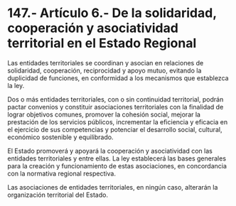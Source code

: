 # 147.- Artículo 6.- De la solidaridad, cooperación y asociatividad territorial en el Estado  Regional

Las entidades territoriales se coordinan y asocian en relaciones de solidaridad, cooperación, reciprocidad y apoyo mutuo, evitando la duplicidad de funciones, en conformidad a los mecanismos que establezca la ley.&#x20;

Dos o más entidades territoriales, con o sin continuidad territorial, podrán pactar convenios y constituir asociaciones territoriales con la finalidad de lograr objetivos comunes, promover la cohesión social, mejorar la prestación de los servicios públicos, incrementar la eficiencia y eficacia en el ejercicio de sus competencias y potenciar el desarrollo social, cultural, económico sostenible y equilibrado.&#x20;

El Estado promoverá y apoyará la cooperación y asociatividad con las entidades territoriales y entre ellas. La ley establecerá las bases generales para la creación y funcionamiento de estas asociaciones, en concordancia con la normativa regional respectiva.&#x20;

Las asociaciones de entidades territoriales, en ningún caso, alterarán la organización territorial del Estado.

